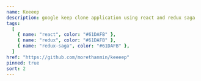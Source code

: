 ```yaml
---
name: Keeeep
description: google keep clone application using react and redux saga
tags:
  [
    { name: "react", color: "#61DAFB" },
    { name: "redux", color: "#61DAFB" },
    { name: "redux-saga", color: "#61DAFB" },
  ]
href: "https://github.com/morethanmin/keeeep"
pinned: true
sort: 2
---
```

